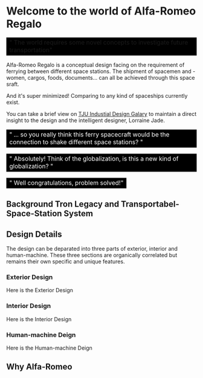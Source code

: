 # Welcome to the world of Alfa-Romeo Regalo

<table><tr><td bgcolor=Black>" The world requires some novel concepts to investigate future transportation"</td></tr></table>

Alfa-Romeo Regalo is a conceptual design facing on the requirement of ferrying between different space stations. The shipment of spacemen and -women, cargos, foods, documents... can all be achieved through this space sraft.

And it's super minimized! Comparing to any kind of spaceships currently exist.

You can take a brief view on [TJU Industial Design Galary](http://idesign.tju.edu.cn/exhibitions/index/work_detail/id/195/type/biye.html) to maintain a direct insight to the design and the intelligent designer, Lorraine Jade.

<table><tr><td bgcolor=Black><font color=White>" ... so you really think this ferry spacecraft would be the connection to shake different space stations? "</font></td></tr></table>

<table><tr><td bgcolor=Black><font color=White>" Absolutely! Think of the globalization, is this a new kind of globalization? "</font></td></tr></table>

<table><tr><td bgcolor=Black><font color=White>" Well congratulations, problem solved!"</font></td></tr></table>

## Background **Tron Legacy** and **Transportabel-Space-Station System**



## Design Details

The design can be deparated into three parts of exterior, interior and human-machine. These three sections are organically correlated but remains their own specific and unique features.

### Exterior Design

Here is the Exterior Design

### Interior Design

Here is the Interior Design

### Human-machine Deign

Here is the Human-machine Deign

## Why **Alfa-Romeo**

